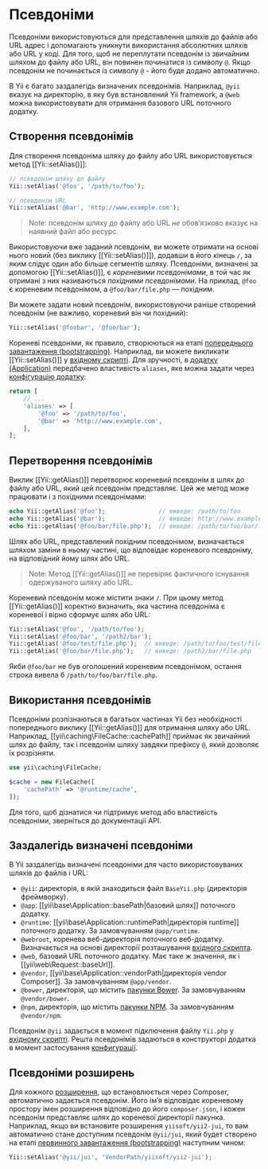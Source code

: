 Псевдоніми
==========

Псевдоніми використовуються для представлення шляхів до файлів або URL адрес 
і допомагають уникнути використання абсолютних шляхів або URL у коді. 
Для того, щоб не переплутати псевдонім із звичайним шляхом до файлу або URL, 
він повинен починатися із символу `@`. Якщо псевдонім не починається із
символу `@` - його буде додано автоматично.

В Yii є багато заздалегідь визначених псевдонімів. Наприклад, 
`@yii` вказує на директорію, в яку був встановлений  Yii framework, 
а `@web` можна використовувати для отримання базового URL поточного додатку.
 
Створення псевдонімів <span id="defining-aliases"></span>
---------------------

Для створення псевдоніма шляху до файлу або URL використовується метод [[Yii::setAlias()]]:

```php
// псевдонім шляху до файлу
Yii::setAlias('@foo', '/path/to/foo');

// псевдонім URL
Yii::setAlias('@bar', 'http://www.example.com');
```

> Note: псевдонім шляху до файлу або URL *не* обовʼязково вказує на наявний файл або ресурс.

Використовуючи вже заданий псевдонім, ви можете отримати на основі нього новий (без виклику [[Yii::setAlias()]]),
додавши в його кінець `/`, за яким слідує один або більше сегментів шляху. Псевдоніми, визначені за допомогою
[[Yii::setAlias()]], є *кореневими псевдонімами*, в той час як отримані з них називаються *похідними псевдонімами*.
На приклад, `@foo` є кореневим псевдонімом, а `@foo/bar/file.php` — похідним.

Ви можете задати новий псевдонім, використовуючи раніше створений псевдонім (не важливо, кореневий він чи похідний):

```php
Yii::setAlias('@foobar', '@foo/bar');
```

Кореневі псевдоніми, як правило, створюються на етапі [попереднього завантаження (bootstrapping)](runtime-bootstrapping.md).
Наприклад, ви можете викликати [[Yii::setAlias()]] у [вхідному скрипті](structure-entry-scripts.md). Для зручності, в
[додатку (Application)](structure-applications.md) передбачено властивість `aliases`, яке можна задати через
[конфігурацію додатку](concept-configurations.md):

```php
return [
    // ...
    'aliases' => [
        '@foo' => '/path/to/foo',
        '@bar' => 'http://www.example.com',
    ],
];
```


Перетворення псевдонімів <span id="resolving-aliases"></span>
------------------------

Виклик [[Yii::getAlias()]] перетворює кореневий псевдонім в шлях до файлу або URL, який цей псевдонім представляє.
Цей же метод може працювати і з похідними псевдонімами:

```php
echo Yii::getAlias('@foo');               // виведе: /path/to/foo
echo Yii::getAlias('@bar');               // виведе: http://www.example.com
echo Yii::getAlias('@foo/bar/file.php');  // виведе: /path/to/foo/bar/file.php
```

Шлях або URL, представлений похідним псевдонімом, визначається шляхом заміни в ньому частині, що відповідає кореневого псевдоніму, 
на відповідний йому шлях або URL.

> Note: Метод [[Yii::getAlias()]] не перевіряє фактичного існування одержуваного шляху або URL.

Кореневий псевдонім може містити знаки `/`. При цьому метод [[Yii::getAlias()]] коректно визначить, яка частина 
псевдоніма є кореневої і вірно сформує шлях або URL:

```php
Yii::setAlias('@foo', '/path/to/foo');
Yii::setAlias('@foo/bar', '/path2/bar');
Yii::getAlias('@foo/test/file.php');  // виведе: /path/to/foo/test/file.php
Yii::getAlias('@foo/bar/file.php');   // виведе: /path2/bar/file.php
```

Якби `@foo/bar` не був оголошений кореневим псевдонімом, остання строка вивела б `/path/to/foo/bar/file.php`.


Використання псевдонімів <span id="using-aliases"></span>
------------------------

Псевдоніми розпізнаються в багатьох частинах Yii без необхідності попереднього виклику [[Yii::getAlias()]]
для отримання шляху або URL. Наприклад, [[yii\caching\FileCache::cachePath]] приймає як звичайний шлях до файлу, 
так і псевдонім шляху завдяки префіксу `@`, який дозволяє їх розрізняти.

```php
use yii\caching\FileCache;

$cache = new FileCache([
    'cachePath' => '@runtime/cache',
]);
```

Для того, щоб дізнатися чи підтримує метод або властивість псевдоніми, зверніться до документації API.


Заздалегідь визначені псевдоніми <span id="predefined-aliases"></span>
--------------------------------

В Yii заздалегідь визначені псевдоніми для часто використовуваних шляхів до файлів і URL:

- `@yii`: директорія, в якій знаходиться файл `BaseYii.php` (директорія фреймворку).
- `@app`: [[yii\base\Application::basePath|базовий шлях]] поточного додатку.
- `@runtime`: [[yii\base\Application::runtimePath|директорія runtime]] поточного додатку. За замовчуванням `@app/runtime`.
- `@webroot`, коренева веб-директорія поточного веб-додатку. Визначається на основі директорії розташування [вхідного скрипта](structure-entry-scripts.md).
- `@web`, базовий URL поточного додатку. Має таке ж значення, як і [[yii\web\Request::baseUrl]].
- `@vendor`, [[yii\base\Application::vendorPath|директорія vendor Composer]]. За замовчуванням `@app/vendor`.
- `@bower`, директорія, що містить [пакунки Bower](https://bower.io/). За замовчуванням `@vendor/bower`.
- `@npm`, директорія, що містить [пакунки NPM](https://www.npmjs.com/). За замовчуванням `@vendor/npm`.

Псевдонім `@yii` задається в момент підключення файлу `Yii.php` у [вхідному скрипті](structure-entry-scripts.md).
Решта псевдонімів задаються в конструкторі додатка в момент застосування [конфигурації](concept-configurations.md).


Псевдоніми розширень <span id="extension-aliases"></span>
--------------------

Для кожного [розширення](structure-extensions.md), що встановлюється через Composer, автоматично задається псевдонім. 
Його імʼя відповідає кореневому простору імен розширення відповідно до його `composer.json`, і кожен псевдонім представляє 
шлях до кореневої директорії пакунка. Наприклад, якщо ви встановите розширення `yiisoft/yii2-jui`, 
то вам автоматично стане доступним псевдонім `@yii/jui`, який будет створено на етапі 
[первинного завантаження (bootstrapping)](runtime-bootstrapping.md) наступним чином:

```php
Yii::setAlias('@yii/jui', 'VendorPath/yiisoft/yii2-jui');
```
